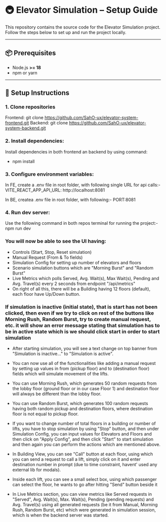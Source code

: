 # 🚇 Elevator Simulation – Setup Guide

This repository contains the source code for the Elevator Simulation project.  
Follow the steps below to set up and run the project locally.

---

## 📦 Prerequisites

- Node.js **>= 18**
- npm or yarn

---

## 🚀 Setup Instructions

### 1. Clone repositories
Frontend: git clone https://github.com/SahO-ux/elevator-system-frontend.git
Backend: git clone https://github.com/SahO-ux/elevator-system-backend.git

### 2. Install dependencies:
Install dependencies in both frontend an backend by using command:
- npm install

### 3. Configure environment variables:
In FE, create a .env file in root folder, with following single URL for api calls:-
VITE_REACT_APP_API_URL: http://localhost:8081

In BE, createa .env file in root folder, with following:-
PORT:8081

### 4. Run dev server:
Use the following command in both repos terminal for running the project:-
npm run dev

### You will now be able to see the UI having:
- Controls (Start, Stop, Reset simulation)
- Manual Request (From & To fields)
- Simulation Config for setting up number of elevators and floors
- Scenario simulation buttons which are "Morning Burst" and "Random Burst"
- Live Metrics which polls Served, Avg. Wait(s), Max Wait(s), Pending and Avg. Travel(s) every 2 seconds from endpoint "/api/metrics"
- On right of all this, there will be a Building having 12 floors (default), each floor have Up/Down button.

### If simulation is inactive (initial state), that is start has not been clicked, then even if we try to click on rest of the buttons like Morning Rush, Random Burst, try to create manual request, etc. it will show an error message stating that simulation has to be in active state which is we should click start in order to start simulation

- After starting simulation, you will see a text change on top banner from "Simulation is inactive..." to "Simulation is active".
- You can now use all of the functionalities like adding a manual request by setting up values in from (pickup floor) and to (destination floor) fields which will simulate movement of the lifts.
  
- You can use Morning Rush, which generates 50 random requests from the lobby floor (ground floor or in our case Floor 1) and destination floor will always be different than the lobby floor.
- You can use Random Burst, which generates 100 random requests having both random pickup and destination floors, where destination floor is not equal to pickup floor.
  
- If you want to change number of total floors in a building or number of lifts, you have to stop simulation by using "Stop" button, and then under Simulation Config, you can input values for Elevators and Floors and then click on "Apply Config", and then click "Start" to start simulation and then again you can perform the actions which are mentioned above.

- In Building View, you can see "Call" button at each floor, using which you can send a request to call a lift, simply click on it and enter destination number in prompt (due to time constraint, havent' used any external lib for modals).
- Inside each lift, you can see a small select box, using which passenger can select the floor, he wants to go after hitting "Send" button beside it

- In Live Metrics section, you can view metrics like Served requests in "Served", Avg. Wait(s), Max. Wait(s), Pending (pending requests) and Avg. Travel(s) using all generated requests (be it from Manual, Morning Rush, Random Burst, etc) which were generated in simulation session, which is when the backend server was started.
